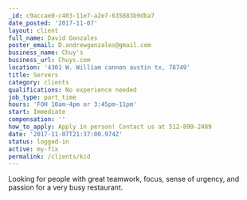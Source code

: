 ```yaml
---
_id: c9accae0-c403-11e7-a2e7-635883b9dba7
date_posted: '2017-11-07'
layout: client
full_name: David Gonzales
poster_email: D.andrewgonzales@gmail.com
business_name: Chuy's
business_url: Chuys.com
location: '4301 W. William cannon austin tx, 78749'
title: Servers
category: clients
qualifications: No experience needed
job_type: part_time
hours: 'FOH 10am-4pm or 3:45pm-11pm'
start: Immediate
compensation: ''
how_to_apply: Apply in person! Contact us at 512-899-2489
date: '2017-11-07T21:37:00.974Z'
status: logged-in
active: my-fix
permalink: /clients/kid
---
```

Looking for people with great teamwork, focus, sense of urgency, and passion for a very busy restaurant.
